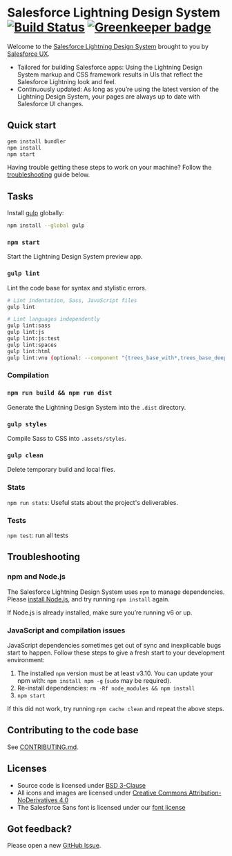 # Salesforce Lightning Design System [![Build Status](https://travis-ci.org/salesforce-ux/design-system.svg?branch=master)](https://travis-ci.org/salesforce-ux/design-system) [![Greenkeeper badge](https://badges.greenkeeper.io/salesforce-ux/design-system-internal.svg?token=daad1067bbfc5d75c4fb2372360b4b0869bed68d4dc370f6b618b1db22b8f052)](https://greenkeeper.io/)

Welcome to the [Salesforce Lightning Design System](https://www.lightningdesignsystem.com) brought to you by [Salesforce UX](https://twitter.com/salesforceux).

* Tailored for building Salesforce apps: Using the Lightning Design System markup and CSS framework results in UIs that reflect the Salesforce Lightning look and feel.
* Continuously updated: As long as you’re using the latest version of the Lightning Design System, your pages are always up to date with Salesforce UI changes.

## Quick start

```bash
gem install bundler
npm install
npm start
```

Having trouble getting these steps to work on your machine? Follow the [troubleshooting](#troubleshooting) guide below.

## Tasks

Install [gulp](http://gulpjs.com/) globally:

```bash
npm install --global gulp
```

### `npm start`

Start the Lightning Design System preview app.

### `gulp lint`

Lint the code base for syntax and stylistic errors.

```bash
# Lint indentation, Sass, JavaScript files
gulp lint

# Lint languages independently
gulp lint:sass
gulp lint:js
gulp lint:js:test
gulp lint:spaces
gulp lint:html
gulp lint:vnu (optional: --component "{trees_base_with*,trees_base_deep*}")
```

### Compilation

### `npm run build && npm run dist`

Generate the Lightning Design System into the `.dist` directory.

### `gulp styles`

Compile Sass to CSS into `.assets/styles`.

### `gulp clean`

Delete temporary build and local files.

### Stats

`npm run stats`: Useful stats about the project's deliverables.

### Tests

`npm test`: run all tests

## Troubleshooting

### npm and Node.js

The Salesforce Lightning Design System uses `npm` to manage dependencies. Please [install Node.js](https://nodejs.org), and try running `npm install` again.

If Node.js is already installed, make sure you’re running v6 or up.

### JavaScript and compilation issues

JavaScript dependencies sometimes get out of sync and inexplicable bugs start to happen. Follow these steps to give a fresh start to your development environment:

1. The installed `npm` version must be at least v3.10. You can update your npm with: `npm install npm -g` (`sudo` may be required).
2. Re-install dependencies: `rm -Rf node_modules && npm install`
3. `npm start`

If this did not work, try running `npm cache clean` and repeat the above steps.

## Contributing to the code base

See <a href="CONTRIBUTING.md">CONTRIBUTING.md</a>.

## Licenses

* Source code is licensed under [BSD 3-Clause](https://git.io/sfdc-license)
* All icons and images are licensed under [Creative Commons Attribution-NoDerivatives 4.0](https://github.com/salesforce-ux/licenses/blob/master/LICENSE-icons-images.txt)
* The Salesforce Sans font is licensed under our [font license](https://github.com/salesforce-ux/licenses/blob/master/LICENSE-font.txt)

## Got feedback?

Please open a new <a href="https://github.com/salesforce-ux/design-system/issues">GitHub Issue</a>.
